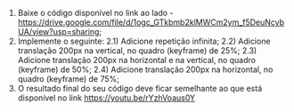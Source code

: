 1) Baixe o código disponível no link ao lado - https://drive.google.com/file/d/1ogc_GTkbmb2klMWCm2ym_f5DeuNcybUA/view?usp=sharing;
2) Implemente o seguinte:
2.1) Adicione repetição infinita;
2.2) Adicione translação 200px na vertical, no quadro (keyframe) de 25%;
2.3) Adicione translação 200px na horizontal e na vertical, no quadro (keyframe) de 50%;
2.4) Adicione translação 200px na horizontal, no quadro (keyframe) de 75%;
3) O resultado final do seu código deve ficar semelhante ao que está disponível no link https://youtu.be/rYzhVoaus0Y
